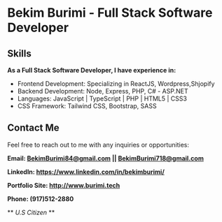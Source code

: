 # Bekim Burimi - Full Stack Software Developer

## Skills
**As a Full Stack Software Developer, I have experience in:**

* Frontend Development: Specializing in ReactJS, Wordpress,Shjopify
* Backend Development: Node, Express, PHP, C# - ASP.NET
* Languages: JavaScript | TypeScript | PHP | HTML5 | CSS3
* CSS Framework: Tailwind CSS, Bootstrap, SASS

## Contact Me

Feel free to reach out to me with any inquiries or opportunities:

**Email: BekimBurimi84@gmail.com || BekimBurimi718@gmail.com**

**LinkedIn: https://www.linkedin.com/in/bekimburimi/**

**Portfolio Site: http://www.burimi.tech**

**Phone: (917)512-2880**

** *U.S Citizen* **
